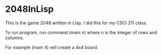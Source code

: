 # 2048InLisp

This is the game 2048 written in Lisp. I did this for my CSCI 211 class. 

To run program, run command (main n) where n is the integer of rows and columns. 

For example (main 4) will create a 4x4 board.
